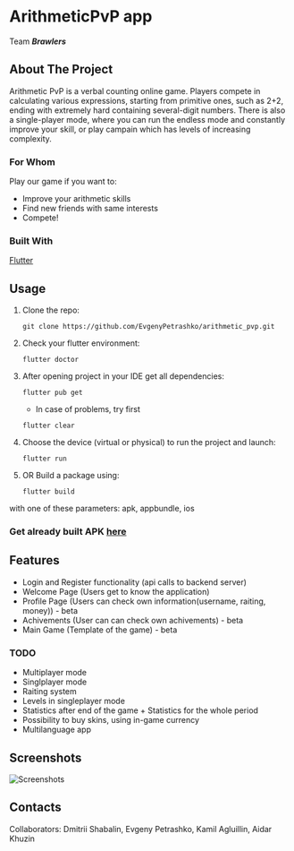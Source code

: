 # ArithmeticPvP app

Team ***Brawlers***

## About The Project
Arithmetic PvP is a verbal counting online game. Players compete in calculating various expressions, starting from primitive ones, such as 2+2, ending with extremely hard containing several-digit numbers. There is also a single-player mode, where you can run the endless mode and constantly improve your skill, or play campain which has levels of increasing complexity. 

### For Whom
Play our game if you want to:

* Improve your arithmetic skills
* Find new friends with same interests
* Compete!

### Built With

[Flutter](https://flutter.dev/)


## Usage
1) Clone the repo:
    ```
    git clone https://github.com/EvgenyPetrashko/arithmetic_pvp.git
    ```
2) Check your flutter environment:
    ```
    flutter doctor
    ```
3) After opening project in your IDE get all dependencies:
    ```
    flutter pub get
    ```
    * In case of problems, try first
    ```
    flutter clear
    ```
   
4) Choose the device (virtual or physical) to run the project and launch:
    ```
    flutter run
    ```
5) OR Build a package using:
    ```
    flutter build
    ```
  with one of these parameters: apk, appbundle, ios

### Get already built APK [here](https://github.com/kamilain1/chucknorris/blob/master/app-release.apk)

## Features

* Login and Register functionality (api calls to backend server)
* Welcome Page (Users get to know the application)
* Profile Page (Users can check own information(username, raiting, money)) - beta
* Achivements (User can can check own achivements) - beta
* Main Game (Template of the game) - beta

### TODO
* Multiplayer mode
* Singlplayer mode
* Raiting system
* Levels in singleplayer mode
* Statistics after end of the game + Statistics for the whole period
* Possibility to buy skins, using in-game currency
* Multilanguage app


## Screenshots

![Screenshots](https://github.com/EvgenyPetrashko/arithmetic_pvp/blob/master/sreenshots/screens.png)


## Contacts

Collaborators: Dmitrii Shabalin, Evgeny Petrashko, Kamil Agluillin, Aidar Khuzin
